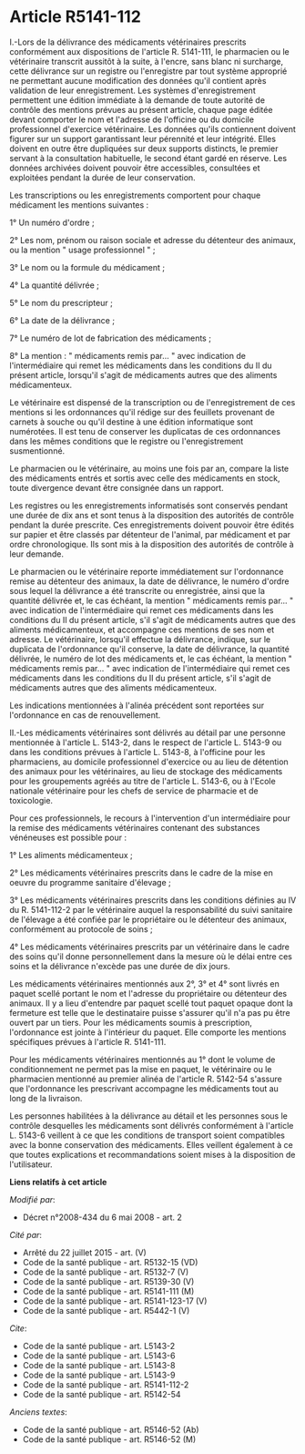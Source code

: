 # Article R5141-112

I.-Lors de la délivrance des médicaments vétérinaires prescrits conformément aux dispositions de l'article R. 5141-111, le
pharmacien ou le vétérinaire transcrit aussitôt à la suite, à l'encre, sans blanc ni surcharge, cette délivrance sur un
registre ou l'enregistre par tout système approprié ne permettant aucune modification des données qu'il contient après
validation de leur enregistrement. Les systèmes d'enregistrement permettent une édition immédiate à la demande de toute
autorité de contrôle des mentions prévues au présent article, chaque page éditée devant comporter le nom et l'adresse de
l'officine ou du domicile professionnel d'exercice vétérinaire. Les données qu'ils contiennent doivent figurer sur un support
garantissant leur pérennité et leur intégrité. Elles doivent en outre être dupliquées sur deux supports distincts, le premier
servant à la consultation habituelle, le second étant gardé en réserve. Les données archivées doivent pouvoir être
accessibles, consultées et exploitées pendant la durée de leur conservation. 

Les transcriptions ou les enregistrements comportent pour chaque médicament les mentions suivantes : 

1° Un numéro d'ordre ; 

2° Les nom, prénom ou raison sociale et adresse du détenteur des animaux, ou la mention " usage professionnel " ; 

3° Le nom ou la formule du médicament ; 

4° La quantité délivrée ; 

5° Le nom du prescripteur ; 

6° La date de la délivrance ; 

7° Le numéro de lot de fabrication des médicaments ; 

8° La mention : " médicaments remis par... " avec indication de l'intermédiaire qui remet les médicaments dans les conditions
du II du présent article, lorsqu'il s'agit de médicaments autres que des aliments médicamenteux. 

Le vétérinaire est dispensé de la transcription ou de l'enregistrement de ces mentions si les ordonnances qu'il rédige sur
des feuillets provenant de carnets à souche ou qu'il destine à une édition informatique sont numérotées. Il est tenu de
conserver les duplicatas de ces ordonnances dans les mêmes conditions que le registre ou l'enregistrement susmentionné. 

Le pharmacien ou le vétérinaire, au moins une fois par an, compare la liste des médicaments entrés et sortis avec celle des
médicaments en stock, toute divergence devant être consignée dans un rapport. 

Les registres ou les enregistrements informatisés sont conservés pendant une durée de dix ans et sont tenus à la disposition
des autorités de contrôle pendant la durée prescrite. Ces enregistrements doivent pouvoir être édités sur papier et être
classés par détenteur de l'animal, par médicament et par ordre chronologique. Ils sont mis à la disposition des autorités de
contrôle à leur demande. 

Le pharmacien ou le vétérinaire reporte immédiatement sur l'ordonnance remise au détenteur des animaux, la date de
délivrance, le numéro d'ordre sous lequel la délivrance a été transcrite ou enregistrée, ainsi que la quantité délivrée et,
le cas échéant, la mention " médicaments remis par... " avec indication de l'intermédiaire qui remet ces médicaments dans les
conditions du II du présent article, s'il s'agit de médicaments autres que des aliments médicamenteux, et accompagne ces
mentions de ses nom et adresse. Le vétérinaire, lorsqu'il effectue la délivrance, indique, sur le duplicata de l'ordonnance
qu'il conserve, la date de délivrance, la quantité délivrée, le numéro de lot des médicaments et, le cas échéant, la mention
" médicaments remis par... " avec indication de l'intermédiaire qui remet ces médicaments dans les conditions du II du
présent article, s'il s'agit de médicaments autres que des aliments médicamenteux. 

Les indications mentionnées à l'alinéa précédent sont reportées sur l'ordonnance en cas de renouvellement. 

II.-Les médicaments vétérinaires sont délivrés au détail par une personne mentionnée à l'article L. 5143-2, dans le respect
de l'article L. 5143-9 ou dans les conditions prévues à l'article L. 5143-8, à l'officine pour les pharmaciens, au domicile
professionnel d'exercice ou au lieu de détention des animaux pour les vétérinaires, au lieu de stockage des médicaments pour
les groupements agréés au titre de l'article L. 5143-6, ou à l'Ecole nationale vétérinaire pour les chefs de service de
pharmacie et de toxicologie. 

Pour ces professionnels, le recours à l'intervention d'un intermédiaire pour la remise des médicaments vétérinaires contenant
des substances vénéneuses est possible pour : 

1° Les aliments médicamenteux ; 

2° Les médicaments vétérinaires prescrits dans le cadre de la mise en oeuvre du programme sanitaire d'élevage ; 

3° Les médicaments vétérinaires prescrits dans les conditions définies au IV du R. 5141-112-2 par le vétérinaire auquel la
responsabilité du suivi sanitaire de l'élevage a été confiée par le propriétaire ou le détenteur des animaux, conformément au
protocole de soins ; 

4° Les médicaments vétérinaires prescrits par un vétérinaire dans le cadre des soins qu'il donne personnellement dans la
mesure où le délai entre ces soins et la délivrance n'excède pas une durée de dix jours. 

Les médicaments vétérinaires mentionnés aux 2°, 3° et 4° sont livrés en paquet scellé portant le nom et l'adresse du
propriétaire ou détenteur des animaux. Il y a lieu d'entendre par paquet scellé tout paquet opaque dont la fermeture est
telle que le destinataire puisse s'assurer qu'il n'a pas pu être ouvert par un tiers. Pour les médicaments soumis à
prescription, l'ordonnance est jointe à l'intérieur du paquet. Elle comporte les mentions spécifiques prévues à l'article R.
5141-111. 

Pour les médicaments vétérinaires mentionnés au 1° dont le volume de conditionnement ne permet pas la mise en paquet, le
vétérinaire ou le pharmacien mentionné au premier alinéa de l'article R. 5142-54 s'assure que l'ordonnance les prescrivant
accompagne les médicaments tout au long de la livraison. 

Les personnes habilitées à la délivrance au détail et les personnes sous le contrôle desquelles les médicaments sont délivrés
conformément à l'article L. 5143-6 veillent à ce que les conditions de transport soient compatibles avec la bonne
conservation des médicaments. Elles veillent également à ce que toutes explications et recommandations soient mises à la
disposition de l'utilisateur.

**Liens relatifs à cet article**

_Modifié par_:

  - Décret n°2008-434 du 6 mai 2008 - art. 2

_Cité par_:

  - Arrêté du 22 juillet 2015 - art. (V)
  - Code de la santé publique - art. R5132-15 (VD)
  - Code de la santé publique - art. R5132-7 (V)
  - Code de la santé publique - art. R5139-30 (V)
  - Code de la santé publique - art. R5141-111 (M)
  - Code de la santé publique - art. R5141-123-17 (V)
  - Code de la santé publique - art. R5442-1 (V)

_Cite_:

  - Code de la santé publique - art. L5143-2
  - Code de la santé publique - art. L5143-6
  - Code de la santé publique - art. L5143-8
  - Code de la santé publique - art. L5143-9
  - Code de la santé publique - art. R5141-112-2
  - Code de la santé publique - art. R5142-54

_Anciens textes_:

  - Code de la santé publique - art. R5146-52 (Ab)
  - Code de la santé publique - art. R5146-52 (M)

